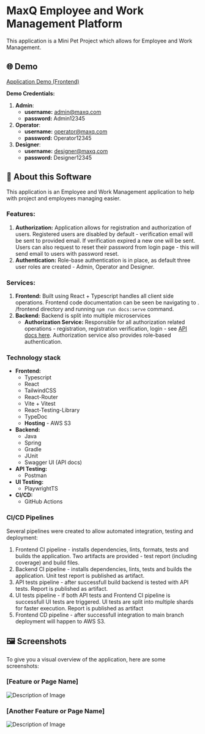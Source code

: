 # MaxQ Employee and Work Management Platform

This application is a Mini Pet Project which allows for Employee and Work
Management.

## 🌐 Demo

[Application Demo (Frontend)](http://employee-work-management.s3-website.eu-west-3.amazonaws.com/)

**Demo Credentials:**

1. **Admin**:
    - **username:** admin@maxq.com
    - **password:** Admin12345
2. **Operator**:
    - **username:** operator@maxq.com
    - **password:** Operator12345
3. **Designer**:
    - **username:** designer@maxq.com
    - **password:** Designer12345

## 📖 About this Software

This application is an Employee and Work Management application to help with
project and employees managing easier.

### Features:

1. **Authorization:** Application allows for registration and authorization
   of users. Registered users are disabled by default - verification email
   will be sent to provided email. If verification expired a new one will be
   sent. Users can also request to reset their password from login page -
   this will send email to users with password reset.
2. **Authentication:** Role-base authentication is in place, as default
   three user roles are created - Admin, Operator and Designer.

### Services:

1. **Frontend:** Built using React + Typescript handles all client side
   operations. Frontend code documentation can be seen be navigating to .
   /frontend directory and running `npm run docs:serve` command.
2. **Backend:** Backend is split into multiple microservices
    * **Authorization Service:** Responsible for all authorization related
      operations - registration, registration verification, login -
      see [API docs here](https://authorization-service-0h7q.onrender.com/swagger-ui.html).
      Authorization service also provides role-based authentication.

### Technology stack

* **Frontend:**
    * Typescript
    * React
    * TailwindCSS
    * React-Router
    * Vite + Vitest
    * React-Testing-Library
    * TypeDoc
    * **Hosting** - AWS S3
* **Backend:**
    * Java
    * Spring
    * Gradle
    * JUnit
    * Swagger UI (API docs)
* **API Testing:**
    * Postman
* **UI Testing:**
    * PlaywrightTS
* **CI/CD:**
    * GitHub Actions

### CI/CD Pipelines

Several pipelines were created to allow automated integration, testing and
deployment:

1. Frontend CI pipeline - installs dependencies, lints, formats, tests and
   builds the application. Two artifacts are provided - test report
   (including coverage) and build files.
2. Backend CI pipeline - installs dependencies, lints, tests and builds the
   application. Unit test report is published as artifact.
3. API tests pipeline - after successfull build backend is tested with API
   tests. Report is published as artifact.
4. UI tests pipeline - if both API tests and Frontend CI pipeline is
   successfull UI tests are triggered. UI tests are split into
   multiple shards for faster execution. Report is published as artifact
5. Frontend CD pipeline - after successfull integration to main branch
   deployment will happen to AWS S3.

## 🖼️ Screenshots

To give you a visual overview of the application, here are some screenshots:

### [Feature or Page Name]

![Description of Image](http://link-to-your-image.com/image1.png)

### [Another Feature or Page Name]

![Description of Image](http://link-to-your-image.com/image2.png)
